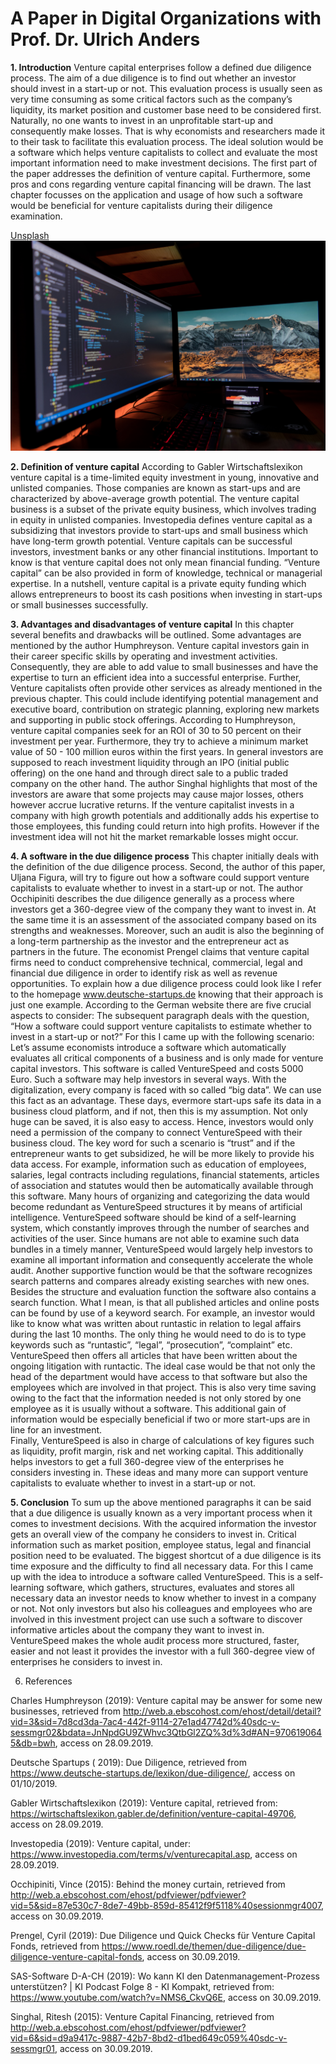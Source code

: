 # A Paper in Digital Organizations with Prof. Dr. Ulrich Anders

**1.	Introduction**
Venture capital enterprises follow a defined due diligence process. The aim of a due diligence is to find out whether an investor should invest in a start-up or not. This evaluation process is usually seen as very time consuming as some critical factors such as the company’s liquidity, its market position and customer base need to be considered first. Naturally, no one wants to invest in an unprofitable start-up and consequently make losses. That is why economists and researchers made it to their task to facilitate this evaluation process. The ideal solution would be a software which helps venture capitalists to collect and evaluate the most important information need to make investment decisions. The first part of the paper addresses the definition of venture capital. Furthermore, some pros and cons regarding venture capital financing will be drawn. The last chapter focusses on the application and usage of how such a software would be beneficial for venture capitalists during their diligence examination. 

[Unsplash](https://unsplash.com//) 
![Bild](01.jpg) 

**2.	Definition of venture capital**
According to Gabler Wirtschaftslexikon venture capital is a time-limited equity investment in young, innovative and unlisted companies. Those companies are known as start-ups and are characterized by above-average growth potential. The venture capital business is a subset of the private equity business, which involves trading in equity in unlisted companies. Investopedia defines venture capital as a subsidizing that investors provide to start-ups and small business which have long-term growth potential. Venture capitals can be successful investors, investment banks or any other financial institutions. Important to know is that venture capital does not only mean financial funding. “Venture capital” can be also provided in form of knowledge, technical or managerial expertise. In a nutshell, venture capital is a private equity funding which allows entrepreneurs to boost its cash positions when investing in start-ups or small businesses successfully. 

**3.	Advantages and disadvantages of venture capital**
In this chapter several benefits and drawbacks will be outlined. Some advantages are mentioned by the author Humphreyson. Venture capital investors gain in their career specific skills by operating and investment activities. Consequently, they are able to add value to small businesses and have the expertise to turn an efficient idea into a successful enterprise. Further, Venture capitalists often provide other services as already mentioned in the previous chapter. This could include identifying potential management and executive board, contribution on strategic planning, exploring new markets and supporting in public stock offerings. According to Humphreyson, venture capital companies seek for an ROI of 30 to 50 percent on their investment per year. Furthermore, they try to achieve a minimum market value of 50 - 100 million euros within the first years. In general investors are supposed to reach investment liquidity through an IPO (initial public offering) on the one hand and through direct sale to a public traded company on the other hand. The author Singhal highlights that most of the investors are aware that some projects may cause major losses, others however accrue lucrative returns. If the venture capitalist invests in a company with high growth potentials and additionally adds his expertise to those employees, this funding could return into high profits. However if the investment idea will not hit the market remarkable losses might occur.  

**4.	A software in the due diligence process**
This chapter initially deals with the definition of the due diligence process. Second, the author of this paper, Uljana Figura, will try to figure out how a software could support venture capitalists to evaluate whether to invest in a start-up or not. The author Occhipiniti describes the due diligence generally as a process where investors get a 360-degree view of the company they want to invest in. At the same time it is an assessment of the associated company based on its strengths and weaknesses. Moreover, such an audit is also the beginning of a long-term partnership as the investor and the entrepreneur act as partners in the future. The economist Prengel claims that venture capital firms need to conduct comprehensive technical, commercial, legal and financial due diligence in order to identify risk as well as revenue opportunities. To explain how a due diligence process could look like I refer to the homepage www.deutsche-startups.de knowing that their approach is just one example. According to the German website there are five crucial aspects to consider: The subsequent paragraph deals with the question, “How a software could support venture capitalists to estimate whether to invest in a start-up or not?” 
For this I came up with the following scenario:
Let’s assume economists introduce a software which automatically evaluates all critical components of a business and is only made for venture capital investors. This software is called VentureSpeed and costs 5000 Euro. Such a software may help investors in several ways. With the digitalization, every company is faced with so called “big data”. We can use this fact as an advantage. These days, evermore start-ups safe its data in a business cloud platform, and if not, then this is my assumption. Not only huge can be saved, it is also easy to access. Hence, investors would only need a permission of the company to connect VentureSpeed with their business cloud. The key word for such a scenario is “trust” and if the entrepreneur wants to get subsidized, he will be more likely to provide his data access. For example, information such as education of employees, salaries, legal contracts including regulations, financial statements, articles of association and statutes would then be automatically available through this software. 
Many hours of organizing and categorizing the data would become redundant as VentureSpeed structures it by means of artificial intelligence. VentureSpeed software should be kind of a self-learning system, which constantly improves through the number of searches and activities of the user. Since humans are not able to examine such data bundles in a timely manner, VentureSpeed would largely help investors to examine all important information and consequently accelerate the whole audit.
Another supportive function would be that the software recognizes search patterns and compares already existing searches with new ones. Besides the structure and evaluation function the software also contains a search function. What I mean, is that all published articles and online posts can be found by use of a keyword search. For example, an investor would like to know what was written about runtastic in relation to legal affairs during the last 10 months. The only thing he would need to do is to type keywords such as “runtastic”, “legal”, “prosecution”, “complaint” etc. VentureSpeed then offers all articles that have been written about the ongoing litigation with runtactic. The ideal case would be that not only the head of the department would have access to that software but also the employees which are involved in that project. This is also very time saving owing to the fact that the information needed is not only stored by one employee as it is usually without a software. This additional gain of information would be especially beneficial if two or more start-ups are in line for an investment.  
Finally, VentureSpeed is also in charge of calculations of key figures such as liquidity, profit margin, risk and net working capital. This additionally helps investors to get a full 360-degree view of the enterprises he considers investing in. These ideas and many more can support venture capitalists to evaluate whether to invest in a start-up or not. 


**5.	Conclusion**
To sum up the above mentioned paragraphs it can be said that a due diligence is usually known as a very important process when it comes to investment decisions. With the acquired information the investor gets an overall view of the company he considers to invest in. Critical information such as market position, employee status, legal and financial position need to be evaluated. The biggest shortcut of a due diligence is its time exposure and the difficulty to find all necessary data. For this I came up with the idea to introduce a software called VentureSpeed. This is a self-learning software, which gathers, structures, evaluates and stores all necessary data an investor needs to know whether to invest in a company or not. Not only investors but also his colleagues and employees who are involved in this investment project can use such a software to discover informative articles about the company they want to invest in. VentureSpeed makes the whole audit process more structured, faster, easier and not least it provides the investor with a full 360-degree view of enterprises he considers to invest in. 

6.	References

Charles Humphreyson (2019): Venture capital may be answer for some new businesses, retrieved from http://web.a.ebscohost.com/ehost/detail/detail?vid=3&sid=7d8cd3da-7ac4-442f-9114-27e1ad47742d%40sdc-v-sessmgr02&bdata=JnNpdGU9ZWhvc3QtbGl2ZQ%3d%3d#AN=9706190645&db=bwh, access on 28.09.2019.

Deutsche Spartups ( 2019): Due Diligence, retrieved from https://www.deutsche-startups.de/lexikon/due-diligence/,  access on 01/10/2019.

Gabler Wirtschaftslexikon (2019): Venture capital, retrieved from: https://wirtschaftslexikon.gabler.de/definition/venture-capital-49706, access on 28.09.2019.

Investopedia (2019): Venture capital, under: https://www.investopedia.com/terms/v/venturecapital.asp, access on 28.09.2019.

Occhipiniti, Vince (2015): Behind the money curtain, retrieved from http://web.a.ebscohost.com/ehost/pdfviewer/pdfviewer?vid=5&sid=87e530c7-8de7-49bb-859d-85412f9f5118%40sessionmgr4007, access on 30.09.2019. 

Prengel, Cyril (2019): Due Diligence und Quick Checks für Venture Capital Fonds, retrieved from https://www.roedl.de/themen/due-diligence/due-diligence-venture-capital-fonds, access on 30.09.2019.

SAS-Software D-A-CH (2019): Wo kann KI den Datenmanagement-Prozess unterstützen? | KI Podcast Folge 8 - KI Kompakt, retrieved from: https://www.youtube.com/watch?v=NMS6_CkvQ6E, access on 30.09.2019.

Singhal, Ritesh (2015): Venture Capital Financing, retrieved from http://web.a.ebscohost.com/ehost/pdfviewer/pdfviewer?vid=6&sid=d9a9417c-9887-42b7-8bd2-d1bed649c059%40sdc-v-sessmgr01, access on 30.09.2019.

